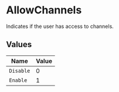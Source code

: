 # AllowChannels

Indicates if the user has access to channels.


## Values

| Name      | Value     |
| --------- | --------- |
| `Disable` | 0         |
| `Enable`  | 1         |